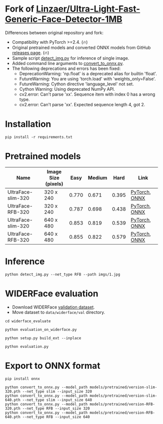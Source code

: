 # Fork of [Linzaer/Ultra-Light-Fast-Generic-Face-Detector-1MB](https://github.com/Linzaer/Ultra-Light-Fast-Generic-Face-Detector-1MB)

Differences between original repository and fork:

* Compatibility with PyTorch >=2.4. (🔥)
* Original pretrained models and converted ONNX models from GitHub [releases page](https://github.com/clibdev/Ultra-Light-Fast-Generic-Face-Detector-1MB/releases). (🔥)
* Sample script [detect_img.py](detect_img.py) for inference of single image.
* Added command line arguments to [convert_to_onnx.py](convert_to_onnx.py).
* The following deprecations and errors has been fixed:
  * DeprecationWarning: 'np.float' is a deprecated alias for builtin 'float'.
  * FutureWarning: You are using 'torch.load' with 'weights_only=False'.
  * FutureWarning: Cython directive 'language_level' not set.
  * Cython Warning: Using deprecated NumPy API.
  * cv2.error: Can't parse 'xx'. Sequence item with index 0 has a wrong type.
  * cv2.error: Can't parse 'xx'. Expected sequence length 4, got 2.

# Installation

```shell
pip install -r requirements.txt
```

# Pretrained models

| Name               | Image Size<br>(pixels) | Easy  | Medium | Hard  | Link                                                                                                                                                                                                                                                             |
|--------------------|------------------------|-------|--------|-------|------------------------------------------------------------------------------------------------------------------------------------------------------------------------------------------------------------------------------------------------------------------|
| UltraFace-slim-320 | 320 x 240              | 0.770 | 0.671  | 0.395 | [PyTorch](https://github.com/clibdev/Ultra-Light-Fast-Generic-Face-Detector-1MB/releases/latest/download/ultraface-slim-320.pth), [ONNX](https://github.com/clibdev/Ultra-Light-Fast-Generic-Face-Detector-1MB/releases/latest/download/ultraface-slim-320.onnx) |
| UltraFace-RFB-320  | 320 x 240              | 0.787 | 0.698  | 0.438 | [PyTorch](https://github.com/clibdev/Ultra-Light-Fast-Generic-Face-Detector-1MB/releases/latest/download/ultraface-rfb-320.pth), [ONNX](https://github.com/clibdev/Ultra-Light-Fast-Generic-Face-Detector-1MB/releases/latest/download/ultraface-rfb-320.onnx)   |
| UltraFace-slim-320 | 640 x 480              | 0.853 | 0.819  | 0.539 | [PyTorch](https://github.com/clibdev/Ultra-Light-Fast-Generic-Face-Detector-1MB/releases/latest/download/ultraface-slim-640.pth), [ONNX](https://github.com/clibdev/Ultra-Light-Fast-Generic-Face-Detector-1MB/releases/latest/download/ultraface-slim-640.onnx) |
| UltraFace-RFB-320  | 640 x 480              | 0.855 | 0.822  | 0.579 | [PyTorch](https://github.com/clibdev/Ultra-Light-Fast-Generic-Face-Detector-1MB/releases/latest/download/ultraface-rfb-640.pth), [ONNX](https://github.com/clibdev/Ultra-Light-Fast-Generic-Face-Detector-1MB/releases/latest/download/ultraface-rfb-640.onnx)   |

# Inference

```shell
python detect_img.py --net_type RFB --path imgs/1.jpg
```

# WIDERFace evaluation

* Download WIDERFace [validation dataset](https://drive.google.com/file/d/1GUCogbp16PMGa39thoMMeWxp7Rp5oM8Q/view).
* Move dataset to `data/widerface/val` directory.

```shell
cd widerface_evaluate
```
```shell
python evaluation_on_widerface.py
```
```shell
python setup.py build_ext --inplace
```
```shell
python evaluation.py
```

# Export to ONNX format

```shell
pip install onnx
```
```shell
python convert_to_onnx.py --model_path models/pretrained/version-slim-320.pth --net_type slim --input_size 320
python convert_to_onnx.py --model_path models/pretrained/version-slim-640.pth --net_type slim --input_size 640
python convert_to_onnx.py --model_path models/pretrained/version-RFB-320.pth --net_type RFB --input_size 320
python convert_to_onnx.py --model_path models/pretrained/version-RFB-640.pth --net_type RFB --input_size 640
```
